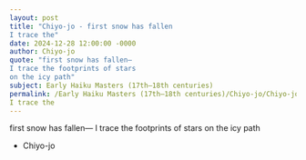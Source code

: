 ```yaml
---
layout: post
title: "Chiyo-jo - first snow has fallen
I trace the"
date: 2024-12-28 12:00:00 -0000
author: Chiyo-jo
quote: "first snow has fallen—
I trace the footprints of stars
on the icy path"
subject: Early Haiku Masters (17th–18th centuries)
permalink: /Early Haiku Masters (17th–18th centuries)/Chiyo-jo/Chiyo-jo - first snow has fallen
I trace the
---
```


first snow has fallen—
I trace the footprints of stars
on the icy path

- Chiyo-jo
